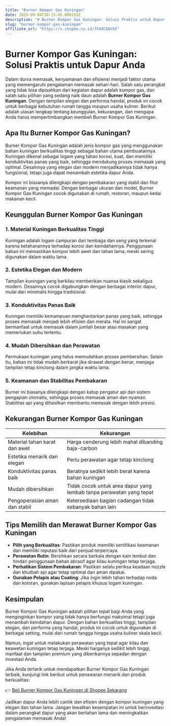 ```yaml
---
title: "Burner Kompor Gas Kuningan"
date: 2025-09-04T18:15:45.866193Z
description: "# Burner Kompor Gas Kuningan: Solusi Praktis untuk Dapur Anda..."
slug: "burner-kompor-gas-kuningan"
affiliate_url: "https://s.shopee.co.id/7V44C68VX2"
---
```

# Burner Kompor Gas Kuningan: Solusi Praktis untuk Dapur Anda

Dalam dunia memasak, kenyamanan dan efisiensi menjadi faktor utama yang memengaruhi pengalaman memasak sehari-hari. Salah satu perangkat yang tidak bisa dipisahkan dari kegiatan dapur adalah kompor gas, dan salah satu pilihan yang sedang naik daun adalah **Burner Kompor Gas Kuningan**. Dengan tampilan elegan dan performa handal, produk ini cocok untuk berbagai kebutuhan rumah tangga maupun usaha kuliner. Berikut adalah ulasan lengkap tentang keunggulan, kekurangan, dan mengapa Anda harus mempertimbangkan membeli Burner Kompor Gas Kuningan.

## Apa Itu Burner Kompor Gas Kuningan?

Burner Kompor Gas Kuningan adalah jenis kompor gas yang menggunakan bahan kuningan berkualitas tinggi sebagai bahan utama pembuatannya. Kuningan dikenal sebagai logam yang tahan korosi, kuat, dan memiliki konduktivitas panas yang baik, sehingga mendukung proses memasak yang optimal. Desainnya yang elegan dan modern menjadikannya tidak hanya fungsional, tetapi juga dapat menambah estetika dapur Anda.

Kompor ini biasanya dilengkapi dengan pembakaran yang stabil dan fitur keamanan yang memadai. Dengan berbagai ukuran dan model, Burner Kompor Gas Kuningan cocok digunakan di rumah, restoran, maupun kedai makanan kecil.

## Keunggulan Burner Kompor Gas Kuningan

### 1. Material Kuningan Berkualitas Tinggi

Kuningan adalah logam campuran dari tembaga dan seng yang terkenal karena ketahanannya terhadap korosi dan keindahannya. Penggunaan bahan ini memastikan kompor lebih awet dan tahan lama, meski sering digunakan dalam waktu lama.

### 2. Estetika Elegan dan Modern

Tampilan kuningan yang berkilau memberikan nuansa klasik sekaligus modern. Desainnya cocok digabungkan dengan berbagai interior dapur, mulai dari minimalis hingga tradisional.

### 3. Konduktivitas Panas Baik

Kuningan memiliki kemampuan menghantarkan panas yang baik, sehingga proses memasak menjadi lebih efisien dan merata. Hal ini sangat bermanfaat untuk memasak dalam jumlah besar atau masakan yang memerlukan suhu tertentu.

### 4. Mudah Dibersihkan dan Perawatan

Permukaan kuningan yang halus memudahkan proses pembersihan. Selain itu, bahan ini tidak mudah berkarat jika dirawat dengan benar, menjaga tampilan tetap kinclong dalam jangka waktu lama.

### 5. Keamanan dan Stabilitas Pembakaran

Burner ini biasanya dilengkapi dengan katup pengatur api dan sistem pengapian otomatis, sehingga proses memasak aman dan nyaman. Stabilitas api yang dihasilkan membantu memasak dengan lebih presisi.

## Kekurangan Burner Kompor Gas Kuningan

| Kelebihan                               | Kekurangan                                    |
|-----------------------------------------|----------------------------------------------|
| Material tahan karat dan awet         | Harga cenderung lebih mahal dibanding baja-carbon  |
| Estetika menarik dan elegan          | Perlu perawatan agar tetap kinclong       |
| Konduktivitas panas baik             | Beratnya sedikit lebih berat karena bahan kuningan |
| Mudah dibersihkan                     | Tidak cocok untuk area dapur yang lembab tanpa perawatan yang tepat |
| Pengoperasian aman dan stabil       | Ketersediaan bagian cadangan tidak sebanyak bahan lain |

## Tips Memilih dan Merawat Burner Kompor Gas Kuningan

- **Pilih yang Berkualitas**: Pastikan produk memiliki sertifikasi keamanan dan memiliki reputasi baik dari penjual terpercaya.
- **Perawatan Rutin**: Bersihkan secara berkala dengan kain lembut dan hindari penggunaan bahan abrasif agar kilau kuningan tetap terjaga.
- **Perhatikan Sistem Pembakaran**: Pastikan selalu periksa keadaan nozzle dan khutbah api agar tetap optimal dan aman dipakai.
- **Gunakan Pelapis atau Coating**: Jika ingin lebih tahan terhadap noda dan kotoran, gunakan lapisan pelapis khusus logam kuningan.

## Kesimpulan

Burner Kompor Gas Kuningan adalah pilihan tepat bagi Anda yang menginginkan kompor yang tidak hanya berfungsi maksimal tetapi juga menambah keindahan dapur. Dengan bahan berkualitas tinggi, tampilan elegan, dan performa yang handal, produk ini cocok untuk digunakan di berbagai setting, mulai dari rumah tangga hingga usaha kuliner skala kecil.

Namun, ingat untuk melakukan perawatan yang tepat agar kilau dan keawetan kuningan tetap terjaga. Meski harganya sedikit lebih tinggi, manfaat dan tampilan premium yang diberikannya sepadan dengan investasi Anda.

Jika Anda tertarik untuk mendapatkan Burner Kompor Gas Kuningan terbaik, kunjungi link berikut untuk penawaran menarik dan produk berkualitas:  

👉 [Beli Burner Kompor Gas Kuningan di Shopee Sekarang](https://s.shopee.co.id/7V44C68VX2)

Jadikan dapur Anda lebih cantik dan efisien dengan kompor kuningan yang elegan dan tahan lama. Jangan lewatkan kesempatan ini untuk berinvestasi dalam perangkat dapur yang akan bertahan lama dan meningkatkan pengalaman memasak Anda!